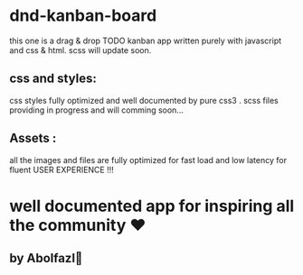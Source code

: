 # dnd-kanban-board
this one is a drag &amp; drop TODO kanban app written purely with javascript and css &amp; html. scss will update soon.
## css and styles: 
css styles fully optimized and well documented by pure css3 .
scss files providing in progress and will comming soon...
## Assets :
all the images and files are fully optimized for fast load and low latency for fluent USER EXPERIENCE !!!


# well documented app for inspiring all the community ❤
## by Abolfazl🤖
